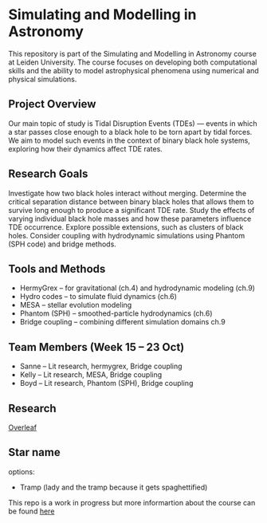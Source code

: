  # Simulating and Modelling in Astronomy
This repository is part of the Simulating and Modelling in Astronomy course at Leiden University.
The course focuses on developing both computational skills and the ability to model astrophysical phenomena using numerical and physical simulations.

## Project Overview
Our main topic of study is Tidal Disruption Events (TDEs) — events in which a star passes close enough to a black hole to be torn apart by tidal forces.
We aim to model such events in the context of binary black hole systems, exploring how their dynamics affect TDE rates.

## Research Goals
Investigate how two black holes interact without merging.
Determine the critical separation distance between binary black holes that allows them to survive long enough to produce a significant TDE rate.
Study the effects of varying individual black hole masses and how these parameters influence TDE occurrence.
Explore possible extensions, such as clusters of black holes. 
Consider coupling with hydrodynamic simulations using Phantom (SPH code) and bridge methods.

## Tools and Methods
- HermyGrex – for gravitational (ch.4) and hydrodynamic modeling (ch.9)
- Hydro codes – to simulate fluid dynamics (ch.6)
- MESA – stellar evolution modeling
- Phantom (SPH) – smoothed-particle hydrodynamics (ch.6)
- Bridge coupling – combining different simulation domains ch.9

## Team Members (Week 15 – 23 Oct)
- Sanne – Lit research, hermygrex, Bridge coupling
- Kelly – Lit research, MESA, Bridge coupling 
- Boyd – Lit research, Phantom (SPH), Bridge coupling

## Research
[Overleaf](https://www.overleaf.com/8617283658fwtpzwswhfwm#dd87c5)

## Star name
options:
- Tramp (lady and the tramp because it gets spaghettified)

This repo is a work in progress but more informartion about the course can be found [here](https://studiegids.universiteitleiden.nl/en/courses/130588/simulation-and-modeling-in-astrophysics-amuse)
